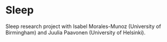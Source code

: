 # Sleep

Sleep research project with Isabel Morales-Munoz (University of Birmingham) and Juulia Paavonen (University of Helsinki).
